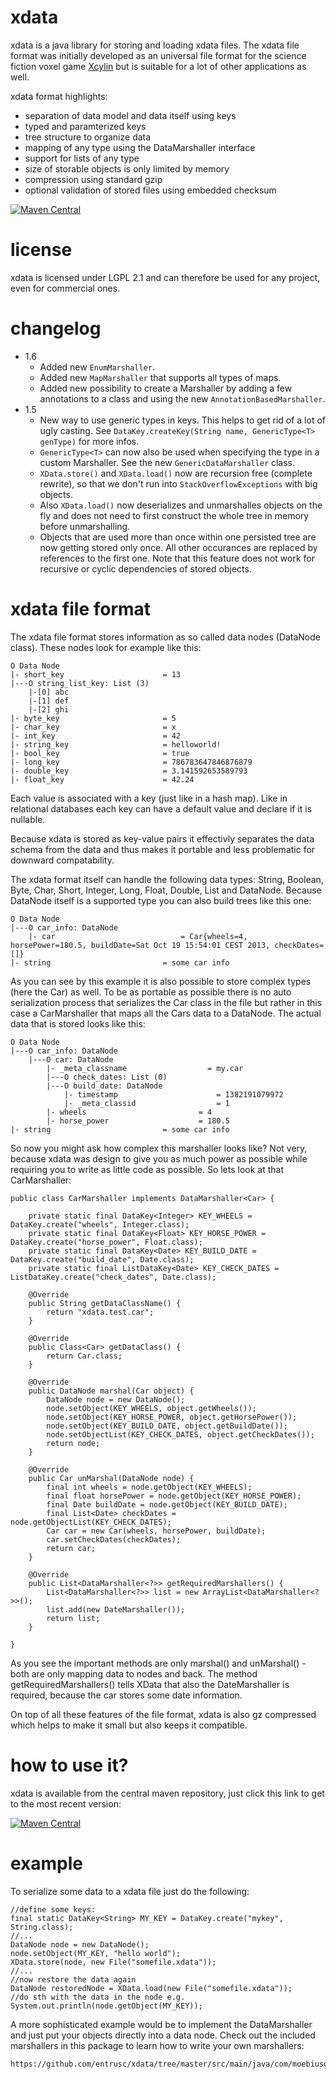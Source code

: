 xdata
=====
xdata is a java library for storing and loading xdata files. The xdata file format 
was initially developed as an universal file format for the science fiction voxel 
game [Xcylin](http://xcylin.com) but is suitable for a lot of other applications
as well. 

xdata format highlights:

* separation of data model and data itself using keys
* typed and paramterized keys
* tree structure to organize data
* mapping of any type using the DataMarshaller interface
* support for lists of any type
* size of storable objects is only limited by memory
* compression using standard gzip
* optional validation of stored files using embedded checksum

[![Maven Central](https://maven-badges.herokuapp.com/maven-central/com.moebiusgames/xdata/badge.svg)](https://maven-badges.herokuapp.com/maven-central/com.moebiusgames/xdata)

license
=======
xdata is licensed under LGPL 2.1 and can therefore be used for any project, even
for commercial ones.

changelog
=========

* 1.6
  * Added new `EnumMarshaller`.
  * Added new `MapMarshaller` that supports all types of maps.
  * Added new possibility to create a Marshaller by adding a few annotations to a class and using the new `AnnotationBasedMarshaller`.
* 1.5
  * New way to use generic types in keys. This helps to get rid of a lot of ugly casting. See `DataKey.createKey(String name, GenericType<T> genType)` for more infos.
  * `GenericType<T>` can now also be used when specifying the type in a custom Marshaller. See the new `GenericDataMarshaller` class.
  * `XData.store()` and `XData.load()` now are recursion free (complete rewrite), so that we don't run into `StackOverflowExceptions` with big objects.
  * Also `XData.load()` now deserializes and unmarshalles objects on the fly and does not need to first construct the whole tree in memory before unmarshalling.
  * Objects that are used more than once within one persisted tree are now getting stored only once. All other occurances are replaced by references to the first one. Note that this feature does not work for recursive or cyclic dependencies of stored objects.

xdata file format
=================
The xdata file format stores information as so called data nodes (DataNode class). These 
nodes look for example like this:

    O Data Node
    |- short_key                      = 13
    |---O string_list_key: List (3)
        |-[0] abc
        |-[1] def
        |-[2] ghi
    |- byte_key                       = 5
    |- char_key                       = x
    |- int_key                        = 42
    |- string_key                     = helloworld!
    |- bool_key                       = true
    |- long_key                       = 786783647846876879
    |- double_key                     = 3.141592653589793
    |- float_key                      = 42.24

Each value is associated with a key (just like in a hash map). Like in relational
databases each key can have a default value and declare if it is nullable. 

Because xdata is stored as key-value pairs it effectivly separates the data schema
from the data and thus makes it portable and less problematic for downward compatability.

The xdata format itself can handle the following data types: String, Boolean, Byte, Char,
Short, Integer, Long, Float, Double, List and DataNode. Because DataNode itself is a 
supported type you can also build trees like this one:

    O Data Node
    |---O car_info: DataNode
        |- car                            = Car{wheels=4, horsePower=180.5, buildDate=Sat Oct 19 15:54:01 CEST 2013, checkDates=[]}
    |- string                         = some car info

As you can see by this example it is also possible to store complex types (here the Car) 
as well. To be as portable as possible there is no auto serialization process that serializes
the Car class in the file but rather in this case a CarMarshaller that maps
all the Cars data to a DataNode. The actual data that is stored looks like this:

    O Data Node
    |---O car_info: DataNode
        |---O car: DataNode
            |- _meta_classname                  = my.car
            |---O check_dates: List (0)
            |---O build_date: DataNode
                |- timestamp                      = 1382191079972
                |- _meta_classid                  = 1
            |- wheels                         = 4
            |- horse_power                    = 180.5
    |- string                         = some car info


So now you might ask how complex this marshaller looks like? Not very, because xdata
was design to give you as much power as possible while requiring you to write
as little code as possible. So lets look at that CarMarshaller:

    public class CarMarshaller implements DataMarshaller<Car> {

        private static final DataKey<Integer> KEY_WHEELS = DataKey.create("wheels", Integer.class);
        private static final DataKey<Float> KEY_HORSE_POWER = DataKey.create("horse_power", Float.class);
        private static final DataKey<Date> KEY_BUILD_DATE = DataKey.create("build_date", Date.class);
        private static final ListDataKey<Date> KEY_CHECK_DATES = ListDataKey.create("check_dates", Date.class);

        @Override
        public String getDataClassName() {
            return "xdata.test.car";
        }

        @Override
        public Class<Car> getDataClass() {
            return Car.class;
        }

        @Override
        public DataNode marshal(Car object) {
            DataNode node = new DataNode();
            node.setObject(KEY_WHEELS, object.getWheels());
            node.setObject(KEY_HORSE_POWER, object.getHorsePower());
            node.setObject(KEY_BUILD_DATE, object.getBuildDate());
            node.setObjectList(KEY_CHECK_DATES, object.getCheckDates());
            return node;
        }

        @Override
        public Car unMarshal(DataNode node) {
            final int wheels = node.getObject(KEY_WHEELS);
            final float horsePower = node.getObject(KEY_HORSE_POWER);
            final Date buildDate = node.getObject(KEY_BUILD_DATE);
            final List<Date> checkDates = node.getObjectList(KEY_CHECK_DATES);
            Car car = new Car(wheels, horsePower, buildDate);
            car.setCheckDates(checkDates);
            return car;
        }

        @Override
        public List<DataMarshaller<?>> getRequiredMarshallers() {
            List<DataMarshaller<?>> list = new ArrayList<DataMarshaller<?>>();
            list.add(new DateMarshaller());
            return list;
        }

    }

As you see the important methods are only marshal() and unMarshal() - both are only
mapping data to nodes and back. The method getRequiredMarshallers() tells XData 
that also the DateMarshaller is required, because the car stores some date
information.

On top of all these features of the file format, xdata is also gz compressed which
helps to make it small but also keeps it compatible.

how to use it?
==============
xdata is available from the central maven repository, just click this link
to get to the most recent version:

[![Maven Central](https://maven-badges.herokuapp.com/maven-central/com.moebiusgames/xdata/badge.svg)](https://maven-badges.herokuapp.com/maven-central/com.moebiusgames/xdata)

example
=======
To serialize some data to a xdata file just do the following:

    //define some keys:
    final static DataKey<String> MY_KEY = DataKey.create("mykey", String.class);
    //...
    DataNode node = new DataNode();
    node.setObject(MY_KEY, "hello world");
    XData.store(node, new File("somefile.xdata"));
    //...
    //now restore the data again
    DataNode restoredNode = XData.load(new File("somefile.xdata"));
    //do sth with the data in the node e.g.
    System.out.println(node.getObject(MY_KEY));

A more sophisticated example would be to implement the DataMarshaller and
just put your objects directly into a data node. Check out the included
marshallers in this package to learn how to write your own marshallers:

    https://github.com/entrusc/xdata/tree/master/src/main/java/com/moebiusgames/xdata/marshaller





